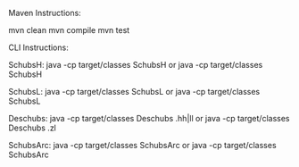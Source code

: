 Maven Instructions:

mvn clean
mvn compile
mvn test


CLI Instructions:

SchubsH:
java -cp target/classes SchubsH <filename> 
or
java -cp target/classes SchubsH <GLOB>

SchubsL:
java -cp target/classes SchubsL <filename> 
or
java -cp target/classes SchubsL <GLOB>

Deschubs:
java -cp target/classes Deschubs <filename>.hh|ll
or
java -cp target/classes Deschubs <GLOB>.zl

SchubsArc:
java -cp target/classes SchubsArc <name of archive> <filename>
or
java -cp target/classes SchubsArc <name of archive> <GLOB>